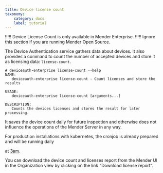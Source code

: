 ```yaml
---
title: Device license count
taxonomy:
    category: docs
    label: tutorial
---
```


!!!!! Device License Count is only available in Mender Enterprise.
!!!!! Ignore this section if you are running Mender Open Source.

The Device Authentication service gathers data about devices. It also provides a command
to count the number of accepted devices and store it as licensing data: `license-count`.

```shell
# deviceauth-enterprise license-count --help
NAME:
   deviceauth-enterprise license-count - Count licenses and store the results

USAGE:
   deviceauth-enterprise license-count [arguments...]

DESCRIPTION:
   Counts the devices licenses and stores the result for later processing.
```

It saves the device count daily for future inspection and otherwise does not influence the operations of the Mender Server in any way.

For production installations with kubernetes, the cronjob is already prepared and will be running daily
<!--AUTOVERSION: "at [3am](https://github.com/mendersoftware/mender-helm/blob/%/mender/templates/device-auth-cron-license-count.yaml)."/ignore-->
at [3am](https://github.com/mendersoftware/mender-helm/blob/master/mender/templates/device-auth-cron-license-count.yaml).

You can download the device count and licenses report from the Mender UI in the Organization view by clicking on the link "Download license report".
